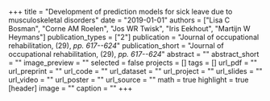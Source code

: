 +++
title = "Development of prediction models for sick leave due to musculoskeletal disorders"
date = "2019-01-01"
authors = ["Lisa C Bosman", "Corne AM Roelen", "Jos WR Twisk", "Iris Eekhout", "Martijn W Heymans"]
publication_types = ["2"]
publication = "Journal of occupational rehabilitation, (29), _pp. 617--624_"
publication_short = "Journal of occupational rehabilitation, (29), _pp. 617--624_"
abstract = ""
abstract_short = ""
image_preview = ""
selected = false
projects = []
tags = []
url_pdf = ""
url_preprint = ""
url_code = ""
url_dataset = ""
url_project = ""
url_slides = ""
url_video = ""
url_poster = ""
url_source = ""
math = true
highlight = true
[header]
image = ""
caption = ""
+++
